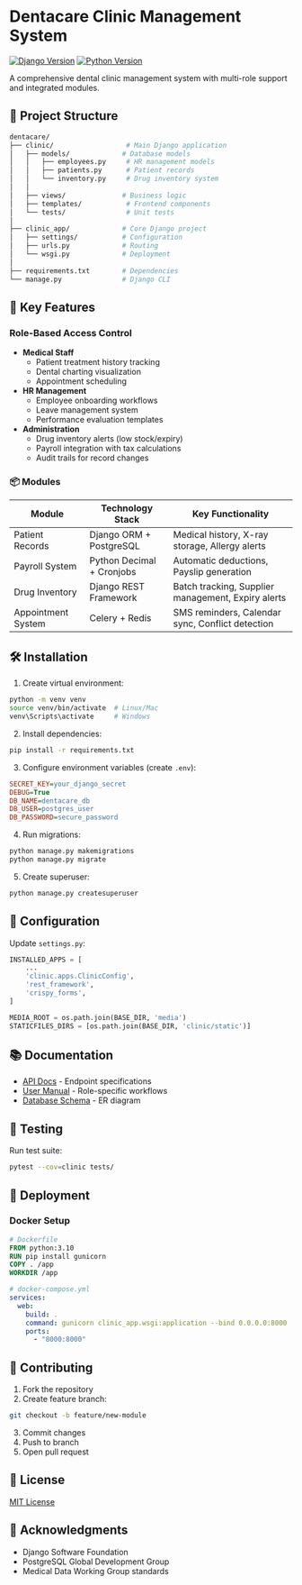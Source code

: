 # Dentacare Clinic Management System

[![Django Version](https://img.shields.io/badge/Django-4.2-brightgreen)](https://www.djangoproject.com/)
[![Python Version](https://img.shields.io/badge/Python-3.10-blue)](https://python.org)

A comprehensive dental clinic management system with multi-role support and integrated modules.

## 📂 Project Structure
```bash
dentacare/
├── clinic/                  # Main Django application
│   ├── models/             # Database models
│   │   ├── employees.py     # HR management models
│   │   ├── patients.py      # Patient records
│   │   └── inventory.py     # Drug inventory system
│   │
│   ├── views/              # Business logic
│   ├── templates/           # Frontend components
│   └── tests/               # Unit tests
│
├── clinic_app/             # Core Django project
│   ├── settings/           # Configuration
│   ├── urls.py             # Routing
│   └── wsgi.py             # Deployment
│
├── requirements.txt        # Dependencies
└── manage.py               # Django CLI
```

## 🌟 Key Features
### Role-Based Access Control
- **Medical Staff**  
  - Patient treatment history tracking
  - Dental charting visualization
  - Appointment scheduling
- **HR Management**  
  - Employee onboarding workflows
  - Leave management system
  - Performance evaluation templates
- **Administration**  
  - Drug inventory alerts (low stock/expiry)
  - Payroll integration with tax calculations
  - Audit trails for record changes

### 📦 Modules
| Module | Technology Stack | Key Functionality |
|--------|------------------|-------------------|
| Patient Records | Django ORM + PostgreSQL | Medical history, X-ray storage, Allergy alerts |
| Payroll System | Python Decimal + Cronjobs | Automatic deductions, Payslip generation |
| Drug Inventory | Django REST Framework | Batch tracking, Supplier management, Expiry alerts |
| Appointment System | Celery + Redis | SMS reminders, Calendar sync, Conflict detection |

## 🛠️ Installation
1. Create virtual environment:
```bash
python -m venv venv
source venv/bin/activate  # Linux/Mac
venv\Scripts\activate     # Windows
```

2. Install dependencies:
```bash
pip install -r requirements.txt
```

3. Configure environment variables (create `.env`):
```ini
SECRET_KEY=your_django_secret
DEBUG=True
DB_NAME=dentacare_db
DB_USER=postgres_user
DB_PASSWORD=secure_password
```

4. Run migrations:
```bash
python manage.py makemigrations
python manage.py migrate
```

5. Create superuser:
```bash
python manage.py createsuperuser
```

## 🔧 Configuration
Update `settings.py`:
```python
INSTALLED_APPS = [
    ...
    'clinic.apps.ClinicConfig',
    'rest_framework',
    'crispy_forms',
]

MEDIA_ROOT = os.path.join(BASE_DIR, 'media')
STATICFILES_DIRS = [os.path.join(BASE_DIR, 'clinic/static')]
```

## 📚 Documentation
- [API Docs](docs/api/README.md) - Endpoint specifications
- [User Manual](docs/user_guide.pdf) - Role-specific workflows
- [Database Schema](docs/db_schema.png) - ER diagram

## 🧪 Testing
Run test suite:
```bash
pytest --cov=clinic tests/
```

## 🚀 Deployment
### Docker Setup
```dockerfile
# Dockerfile
FROM python:3.10
RUN pip install gunicorn
COPY . /app
WORKDIR /app
```

```yaml
# docker-compose.yml
services:
  web:
    build: .
    command: gunicorn clinic_app.wsgi:application --bind 0.0.0.0:8000
    ports:
      - "8000:8000"
```

## 🤝 Contributing
1. Fork the repository
2. Create feature branch:
```bash
git checkout -b feature/new-module
```
3. Commit changes
4. Push to branch
5. Open pull request

## 📄 License
[MIT License](LICENSE)

## 🙏 Acknowledgments
- Django Software Foundation
- PostgreSQL Global Development Group
- Medical Data Working Group standards
